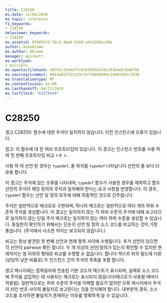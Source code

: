 ```yaml
---
title: C28250
ms.date: 11/04/2016
ms.topic: reference
f1_keywords:
- C28250
helpviewer_keywords:
- C28250
ms.assetid: 8f405533-fbc3-4ba6-b169-a4c9288acd9a
author: mikeblome
ms.author: mblome
manager: wpickett
ms.workload:
- multiple
ms.openlocfilehash: d0741c2944df7c03e5065b429a19364eb7648740
ms.sourcegitcommit: 94b3a052fb1229c7e7f8804b09c1d403385c7630
ms.translationtype: MT
ms.contentlocale: ko-KR
ms.lasthandoff: 04/23/2019
ms.locfileid: "62579544"
---
```

# <a name="c28250"></a>C28250
경고 C28250: 함수에 대한 주석이 일치하지 않습니다. 이전 인스턴스에 오류가 있습니다.

 참고: 이 함수에 대 한 여러 프로토타입이 있습니다. 이 경고는 인스턴스 번호를 사용 하 여 첫 번째 프로토타입 비교 \<수 >.

 사용 하 여 선언 된 경우는 `typedef`, 줄 위치를 `typedef` 나타납니다 선언의 줄 보다 더 유용 합니다.

 이 경고는 주석에 있는 오류를 나타내며, `typedef` 함수가 사용된 경우를 제외하고 함수 선언의 주석이 해당 정의의 주석과 일치해야 한다는 요구 사항을 반영합니다. 이 경우, `typedef` 함수는 선언 및 정의 모두에 대해 최종적인 것으로 간주됩니다.

 주석은 일반적으로 매크로로 구현되며, 하나의 매크로는 일반적으로 여러 개의 하위 수준의 주석을 생성합니다. 이 경고는 일치하지 않는 각 하위 수준의 주석에 대해 보고되므로 일치하지 않는 단일 주석 매크로는 일치하지 않는 여러 하위 수준을 생성할 수 있습니다. 동일한지 확인하기 위해서는 단순히 선언 및 정의 소스 코드를 비교하는 것이 가장 좋습니다. (주석에서 사소한 차이는 보고되지 않습니다.)

 비교는 항상 발견된 첫 번째 선언과 현재 항목 사이에 수행됩니다. 추가 선언이 있으면 각 선언이 pairwise 확인 됩니다. 두 개 이상의 선언/정의가 있는지 확인할 수 있지만 현재까지는 쌍 이외의 형태로 비교를 수행할 수 없습니다.  합니다 *텍스트* 위의 필드에 다른 (상당히 낮은 비율로) 두 인스턴스 간의 주석의 목록을 포함 합니다.

 경고 메시지에는 컴파일러에 전송된 기본 코드의 텍스트가 표시되며, 실제로 소스 코드에 주석을 삽입하는 데 사용되는 매크로는 표시되지 않습니다(매크로가 사용될 때마다 적용됨). 일반적으로는 하위 수준의 주석을 이해할 필요가 없지만 오류 메시지에서 주석이 라인 번호 사이의 불일치로 보고된다는 것을 인식해야 합니다. 대부분의 경우, 소스 코드를 조사하면 불일치가 존재하는 이유를 명확하게 알 수 있습니다.